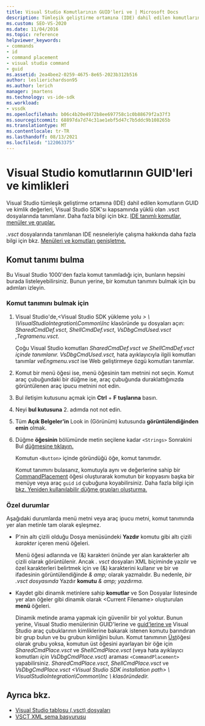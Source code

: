 ```yaml
---
title: Visual Studio Komutlarının GUID'leri ve | Microsoft Docs
description: Tümleşik geliştirme ortamına (IDE) dahil edilen komutların GUID ve Visual Studio değerlerini nasıl bulasınız?
ms.custom: SEO-VS-2020
ms.date: 11/04/2016
ms.topic: reference
helpviewer_keywords:
- commands
- id
- command placement
- visual studio command
- guid
ms.assetid: 2ea4bee2-0259-4675-8e65-2023b312b516
author: leslierichardson95
ms.author: lerich
manager: jmartens
ms.technology: vs-ide-sdk
ms.workload:
- vssdk
ms.openlocfilehash: b06c4b20e4972b8ee697758c1c0b88679f2a37f3
ms.sourcegitcommit: 68897da7d74c31ae1ebf5d47c7b5ddc9b108265b
ms.translationtype: MT
ms.contentlocale: tr-TR
ms.lasthandoff: 08/13/2021
ms.locfileid: "122063375"
---
```

# <a name="guids-and-ids-of-visual-studio-commands"></a>Visual Studio komutlarının GUID'leri ve kimlikleri
Visual Studio tümleşik geliştirme ortamına (IDE) dahil edilen komutların GUID ve kimlik değerleri, Visual Studio SDK'sı kapsamında yüklü olan .vsct dosyalarında tanımlanır. Daha fazla bilgi için bkz. [IDE tanımlı komutlar, menüler ve gruplar.](../../extensibility/internals/ide-defined-commands-menus-and-groups.md)

 *.vsct* dosyalarında tanımlanan IDE nesneleriyle çalışma hakkında daha fazla bilgi için bkz. [Menüleri ve komutları genişletme.](../../extensibility/extending-menus-and-commands.md)

## <a name="find-a-command-definition"></a>Komut tanımı bulma
 Bu Visual Studio 1000'den fazla komut tanımladığı için, bunların hepsini burada listeleyebilirsiniz. Bunun yerine, bir komutun tanımını bulmak için bu adımları izleyin.

### <a name="to-locate-a-command-definition"></a>Komut tanımını bulmak için

1. Visual Studio'de,<Visual Studio SDK yükleme yolu *\> \\ \VisualStudioIntegration\Common\Inc* klasöründe şu dosyaları açın: *SharedCmdDef.vsct*, *ShellCmdDef.vsct*, *VsDbgCmdUsed.vsct* *,Tegramenu.vsct*.

    Çoğu Visual Studio komutları *SharedCmdDef.vsct ve* *ShellCmdDef.vsct içinde tanımlanır.* *VsDbgCmdUsed.vsct,* hata ayıklayıcıyla ilgili komutları tanımlar *veEngmenu.vsct* ise Web geliştirmeye özgü komutları tanımlar.

2. Komut bir menü öğesi ise, menü öğesinin tam metnini not seçin. Komut araç çubuğundaki bir düğme ise, araç çubuğunda duraklattığınızda görüntülenen araç ipucu metnini not edin.

3. Bul iletişim kutusunu açmak için **Ctrl** + **F** **tuşlarına** basın.

4. Neyi **bul kutusuna** 2. adımda not not edin.

5. Tüm **Açık Belgeler'in** Look in (Görünüm) kutusunda **görüntülendiğinden emin** olmak.

6. Düğme **öğesinin** bölümünde metin seçilene kadar `<Strings>` Sonrakini Bul [düğmesine tıklayın.](../../extensibility/button-element.md)

    Komutun `<Button>` içinde göründüğü öğe, komut tanımıdır.

   Komut tanımını bulasanız, komutuyla aynı ve değerlerine sahip bir [CommandPlacement](../../extensibility/commandplacement-element.md) öğesi oluşturarak komutun bir kopyasını başka bir menüye veya araç `guid` `id` çubuğuna koyabilirsiniz. Daha fazla bilgi için [bkz. Yeniden kullanılabilir düğme grupları oluşturma.](../../extensibility/creating-reusable-groups-of-buttons.md)

### <a name="special-cases"></a>Özel durumlar
 Aşağıdaki durumlarda menü metni veya araç ipucu metni, komut tanımında yer alan metinle tam olarak eşleşmez.

- P'nin altı çizili olduğu Dosya menüsündeki **Yazdır** komutu gibi altı çizili *karakter* içeren menü öğeleri. 

     Menü öğesi adlarında ve (&) karakteri önünde yer alan karakterler altı çizili olarak görüntülenir. Ancak *. vsct* dosyaları XML biçiminde yazılır ve özel karakterleri belirtmek için ve (&) karakterini kullanır ve bir ve ifadesinin görüntülendiğinde *&amp; amp;* olarak yazmalıdır. Bu nedenle, *bir .vsct dosyasında* Yazdır **komutu** *&amp; amp; yazdırma.*

- Kaydet gibi dinamik metinlere sahip **komutlar** ve Son Dosyalar listesinde yer alan öğeler gibi dinamik olarak \<Current Filename\> oluşturulan **menü** öğeleri.

     Dinamik metinde arama yapmak için güvenilir bir yol yoktur. Bunun yerine, Visual Studio menülerinin GUID'lerine ve [guid'lerine ve](../../extensibility/internals/guids-and-ids-of-visual-studio-menus.md) [](../../extensibility/internals/guids-and-ids-of-visual-studio-toolbars.md)Visual Studio araç çubuklarının kimliklerine bakarak istenen komutu barındıran bir grup bulun ve bu grubun kimliğini bulun. Komut tanımının [Üst](../../extensibility/parent-element.md)öğesi olarak grubu yoksa, komutun üst öğesini ayarlayan bir öğe için *SharedCmdPlace.vsct* ve *ShellCmdPlace.vsct* (veya hata ayıklayıcı komutları *için VsDbgCmdPlace.vsct)* araması `<CommandPlacement>` yapabilirsiniz. *SharedCmdPlace.vsct*, *ShellCmdPlace.vsct* ve *VsDbgCmdPlace.vsct* *\<Visual Studio SDK installation path\> \ VisualStudioIntegration\Common\Inc \\ klasöründedir.*

## <a name="see-also"></a>Ayrıca bkz.

- [Visual Studio tablosu (.vsct) dosyaları](../../extensibility/internals/visual-studio-command-table-dot-vsct-files.md)
- [VSCT XML şema başvurusu](../../extensibility/vsct-xml-schema-reference.md)
